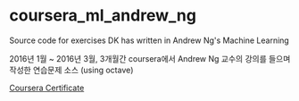 # coursera_ml_andrew_ng
Source code for exercises DK has written in Andrew Ng's Machine Learning
<p>
2016년 1월 ~ 2016년 3월, 3개월간 coursera에서 Andrew Ng 교수의 강의를 들으며 작성한 연습문제 소스 (using octave)

[Coursera Certificate](https://www.coursera.org/account/accomplishments/certificate/4PKJME2RJTXP)
